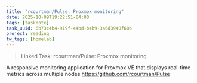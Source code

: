 ```yaml
---
title: "rcourtman/Pulse: Proxmox monitoring"
date: 2025-10-09T19:22:51-04:00
tags: [tasknote]
task_uuid: 6b73c4b4-919f-44bd-b4b9-3a6d3940f68b
project: reading
tw_tags: [homelab]
---
```


> Linked Task: rcourtman/Pulse: Proxmox monitoring


A responsive monitoring application for Proxmox VE that displays real-time metrics across multiple nodes
https://github.com/rcourtman/Pulse

